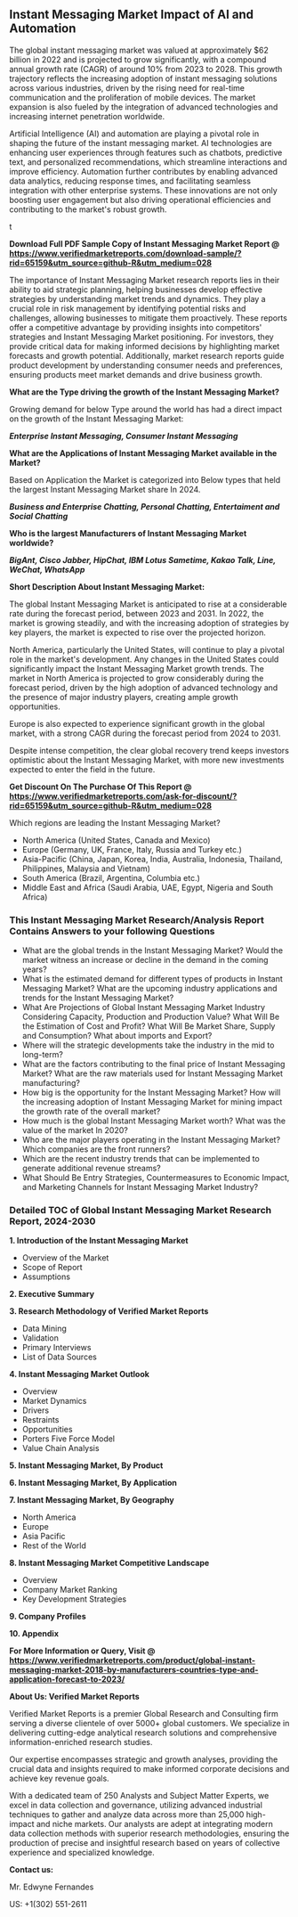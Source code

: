 <h2>Instant Messaging Market Impact of AI and Automation</h2><p>The global instant messaging market was valued at approximately $62 billion in 2022 and is projected to grow significantly, with a compound annual growth rate (CAGR) of around 10% from 2023 to 2028. This growth trajectory reflects the increasing adoption of instant messaging solutions across various industries, driven by the rising need for real-time communication and the proliferation of mobile devices. The market expansion is also fueled by the integration of advanced technologies and increasing internet penetration worldwide.</p><p>Artificial Intelligence (AI) and automation are playing a pivotal role in shaping the future of the instant messaging market. AI technologies are enhancing user experiences through features such as chatbots, predictive text, and personalized recommendations, which streamline interactions and improve efficiency. Automation further contributes by enabling advanced data analytics, reducing response times, and facilitating seamless integration with other enterprise systems. These innovations are not only boosting user engagement but also driving operational efficiencies and contributing to the market's robust growth.</p>t</p><p id="" class=""><strong>Download Full PDF Sample Copy of Instant Messaging Market Report @ <a href="https://www.verifiedmarketreports.com/download-sample/?rid=65159&utm_source=github-R&utm_medium=028" target="_blank">https://www.verifiedmarketreports.com/download-sample/?rid=65159&utm_source=github-R&utm_medium=028</a></strong></p><p>The importance of&nbsp;Instant Messaging Market research reports lies in their ability to aid strategic planning, helping businesses develop effective strategies by understanding market trends and dynamics. They play a crucial role in risk management by identifying potential risks and challenges, allowing businesses to mitigate them proactively. These reports offer a competitive advantage by providing insights into competitors' strategies and Instant Messaging Market positioning. For investors, they provide critical data for making informed decisions by highlighting market forecasts and growth potential. Additionally, market research reports guide product development by understanding consumer needs and preferences, ensuring products meet market demands and drive business growth.</p><p><strong>What are the&nbsp;Type driving the growth of the Instant Messaging Market?</strong></p><p id="" class="">Growing demand for below Type around the world has had a direct impact on the growth of the Instant Messaging Market:</p><em><strong>Enterprise Instant Messaging, Consumer Instant Messaging</strong></em></p><strong>What are the&nbsp;Applications&nbsp;of Instant Messaging Market available in the Market?</strong></p><p id="" class="">Based on Application the Market is categorized into Below types that held the largest Instant Messaging Market share In 2024.</p><em><strong>Business and Enterprise Chatting, Personal Chatting, Entertaiment and Social Chatting</strong></em></p><strong>Who is the largest Manufacturers of Instant Messaging Market worldwide?</strong></p><p><em><strong>BigAnt, Cisco Jabber, HipChat, IBM Lotus Sametime, Kakao Talk, Line, WeChat, WhatsApp</strong></em></p><p id="" class=""><strong>Short Description About Instant Messaging Market:</strong></p><p>The global Instant Messaging Market is anticipated to rise at a considerable rate during the forecast period, between 2023 and 2031. In 2022, the market is growing steadily, and with the increasing adoption of strategies by key players, the market is expected to rise over the projected horizon.</p><p>North America, particularly the United States, will continue to play a pivotal role in the market's development. Any changes in the United States could significantly impact the Instant Messaging Market growth trends. The market in North America is projected to grow considerably during the forecast period, driven by the high adoption of advanced technology and the presence of major industry players, creating ample growth opportunities.</p><p>Europe is also expected to experience significant growth in the global market, with a strong CAGR during the forecast period from 2024 to 2031.</p><p>Despite intense competition, the clear global recovery trend keeps investors optimistic about the Instant Messaging Market, with more new investments expected to enter the field in the future.</p><p id="" class=""><strong>Get Discount On The Purchase Of This Report @ <a href="https://www.verifiedmarketreports.com/ask-for-discount/?rid=65159&utm_source=github-R&utm_medium=028" target="_blank">https://www.verifiedmarketreports.com/ask-for-discount/?rid=65159&utm_source=github-R&utm_medium=028</a></strong></p>Which regions are leading the Instant Messaging Market?</p><ul><li>North America (United States, Canada and Mexico)</li><li>Europe (Germany, UK, France, Italy, Russia and Turkey etc.)</li><li>Asia-Pacific (China, Japan, Korea, India, Australia, Indonesia, Thailand, Philippines, Malaysia and Vietnam)</li><li>South America (Brazil, Argentina, Columbia etc.)</li><li>Middle East and Africa (Saudi Arabia, UAE, Egypt, Nigeria and South Africa)</li></ul><h3 id="" class="">This Instant Messaging Market Research/Analysis Report Contains Answers to your following Questions</h3><ul><li>What are the global trends in the Instant Messaging Market? Would the market witness an increase or decline in the demand in the coming years?</li><li>What is the estimated demand for different types of products in Instant Messaging Market? What are the upcoming industry applications and trends for the Instant Messaging Market?</li><li>What Are Projections of Global Instant Messaging Market Industry Considering Capacity, Production and Production Value? What Will Be the Estimation of Cost and Profit? What Will Be Market Share, Supply and Consumption? What about imports and Export?</li><li>Where will the strategic developments take the industry in the mid to long-term?</li><li>What are the factors contributing to the final price of Instant Messaging Market? What are the raw materials used for Instant Messaging Market manufacturing?</li><li>How big is the opportunity for the Instant Messaging Market? How will the increasing adoption of Instant Messaging Market for mining impact the growth rate of the overall market?</li><li>How much is the global Instant Messaging Market worth? What was the value of the market In 2020?</li><li>Who are the major players operating in the Instant Messaging Market? Which companies are the front runners?</li><li>Which are the recent industry trends that can be implemented to generate additional revenue streams?</li><li>What Should Be Entry Strategies, Countermeasures to Economic Impact, and Marketing Channels for Instant Messaging Market Industry?</li></ul><h3 id="" class="">Detailed TOC of Global Instant Messaging Market Research Report, 2024-2030</h3><p id="" class=""><strong>1. Introduction of the Instant Messaging Market</strong></p><ul><li>Overview of the Market</li><li>Scope of Report</li><li>Assumptions</li></ul><p id="" class=""><strong>2. Executive Summary</strong></p><p id="" class=""><strong>3. Research Methodology of Verified Market Reports</strong></p><ul><li>Data Mining</li><li>Validation</li><li>Primary Interviews</li><li>List of Data Sources</li></ul><p id="" class=""><strong>4. Instant Messaging Market Outlook</strong></p><ul><li>Overview</li><li>Market Dynamics</li><li>Drivers</li><li>Restraints</li><li>Opportunities</li><li>Porters Five Force Model</li><li>Value Chain Analysis</li></ul><p id="" class=""><strong>5. Instant Messaging Market, By Product</strong></p><p id="" class=""><strong>6. Instant Messaging Market, By Application</strong></p><p id="" class=""><strong>7. Instant Messaging Market, By Geography</strong></p><ul><li>North America</li><li>Europe</li><li>Asia Pacific</li><li>Rest of the World</li></ul><p id="" class=""><strong>8. Instant Messaging Market Competitive Landscape</strong></p><ul><li>Overview</li><li>Company Market Ranking</li><li>Key Development Strategies</li></ul><p id="" class=""><strong>9. Company Profiles</strong></p><p id="" class=""><strong>10. Appendix</strong></p><p id="" class=""><strong>For More Information or Query, Visit @ <a href="https://www.verifiedmarketreports.com/product/global-instant-messaging-market-2018-by-manufacturers-countries-type-and-application-forecast-to-2023/" target="_blank">https://www.verifiedmarketreports.com/product/global-instant-messaging-market-2018-by-manufacturers-countries-type-and-application-forecast-to-2023/</a></strong></p><p id="" class=""><strong>About Us: Verified Market Reports</strong></p><p id="" class="">Verified Market Reports is a premier Global Research and Consulting firm serving a diverse clientele of over 5000+ global customers. We specialize in delivering cutting-edge analytical research solutions and comprehensive information-enriched research studies.</p><p id="" class="">Our expertise encompasses strategic and growth analyses, providing the crucial data and insights required to make informed corporate decisions and achieve key revenue goals.</p><p id="" class="">With a dedicated team of 250 Analysts and Subject Matter Experts, we excel in data collection and governance, utilizing advanced industrial techniques to gather and analyze data across more than 25,000 high-impact and niche markets. Our analysts are adept at integrating modern data collection methods with superior research methodologies, ensuring the production of precise and insightful research based on years of collective experience and specialized knowledge.</p><p id="" class=""><strong>Contact us:</strong></p><p id="" class="">Mr. Edwyne Fernandes</p><p id="" class="">US: +1(302) 551-2611</p>